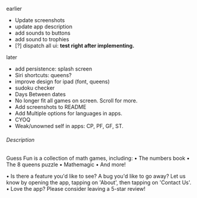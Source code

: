 earlier
- Update screenshots
- update app description
- add sounds to buttons
- add sound to trophies
- [?] dispatch all ui: **test right after implementing.**

later
- add persistence: splash screen
- Siri shortcuts: queens?
- improve design for ipad (font, queens)
- sudoku checker
- Days Between dates
- No longer fit all games on screen. Scroll for more.
- Add screenshots to README
- Add Multiple options for languages in apps.
- CYOQ
- Weak/unowned self in apps: CP, PF, GF, ST.

###### Description

Guess Fun is a collection of math games, including:
• The numbers book
• The 8 queens puzzle
• Mathemagic
• And more!

• Is there a feature you'd like to see? A bug you'd like to go away? Let us know by opening the app, tapping on 'About', then tapping on 'Contact Us'.
• Love the app? Please consider leaving a 5-star review!